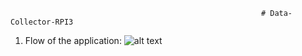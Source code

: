                                                             # Data-Collector-RPI3
                                                            
1.	Flow of the application:
            ![alt text]([http://url/to/img.png](https://github.com/sakshi-seth-17/Data-Collector-RPI3/blob/main/RPI3.jpg))
